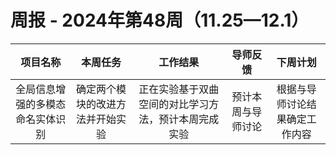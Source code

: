 # 周报 - 2024年第48周（11.25—12.1）


|  项目名称  |         本周任务         | 工作结果 | 导师反馈 |  下周计划| 
|:----------:|:--------------------:|:--:|:--------:|:--------:|
|  全局信息增强的多模态命名实体识别       |确定两个模块的改进方法并开始实验 | 正在实验基于双曲空间的对比学习方法，预计本周完成实验 | 预计本周与导师讨论  | 根据与导师讨论结果确定工作内容